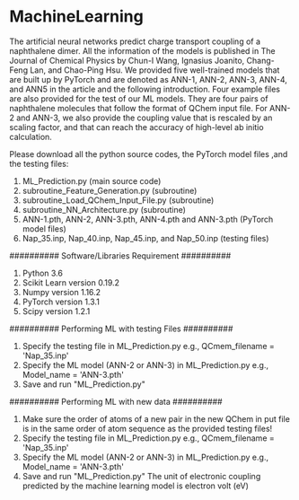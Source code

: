 # MachineLearning
The artificial neural networks predict charge transport coupling of a naphthalene dimer. All the information of the models is published in The Journal of Chemical Physics by Chun-I Wang, Ignasius Joanito, Chang-Feng Lan, and Chao-Ping Hsu. We provided five well-trained models that are built up by PyTorch and are denoted as ANN-1, ANN-2, ANN-3, ANN-4, and ANN5 in the article and the following introduction. Four example files are also provided for the test of our ML models. They are four pairs of naphthalene molecules that follow the format of QChem input file. For ANN-2 and ANN-3, we also provide the coupling value that is rescaled by an scaling factor, and that can reach the accuracy of high-level ab initio calculation.

Please download all the python source codes, the PyTorch model files ,and the testing files:
1. ML_Prediction.py (main source code)
2. subroutine_Feature_Generation.py (subroutine)
3. subroutine_Load_QChem_Input_File.py (subroutine)
4. subroutine_NN_Architecture.py (subroutine)
5. ANN-1.pth,  ANN-2, ANN-3.pth, ANN-4.pth and  ANN-3.pth (PyTorch model files)
6. Nap_35.inp, Nap_40.inp, Nap_45.inp, and Nap_50.inp (testing files)

########## Software/Libraries Requirement ##########
1. Python 3.6
2. Scikit Learn version 0.19.2
3. Numpy version 1.16.2
4. PyTorch version 1.3.1
5. Scipy version 1.2.1

########## Performing ML with testing Files ##########
1. Specify the testing file in ML_Prediction.py
   e.g., QCmem_filename = 'Nap_35.inp'
2. Specify the ML model (ANN-2 or ANN-3) in ML_Prediction.py
   e.g., Model_name = 'ANN-3.pth' 
3. Save and run "ML_Prediction.py" 

########## Performing ML with new data ##########
1. Make sure the order of atoms of a new pair in the new QChem in put file is in the same order of atom sequence as the provided testing files!
2. Specify the testing file in ML_Prediction.py
   e.g., QCmem_filename = 'Nap_35.inp'
3. Specify the ML model (ANN-2 or ANN-3) in ML_Prediction.py
   e.g., Model_name = 'ANN-3.pth' 
4. Save and run "ML_Prediction.py" 
   The unit of electronic coupling predicted by the machine learning model is electron volt (eV)
